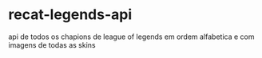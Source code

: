 # recat-legends-api
api de todos os chapions de league of legends
em ordem alfabetica e com imagens de todas as skins
